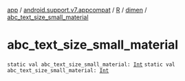 [app](../../../index.md) / [android.support.v7.appcompat](../../index.md) / [R](../index.md) / [dimen](index.md) / [abc_text_size_small_material](./abc_text_size_small_material.md)

# abc_text_size_small_material

`static val abc_text_size_small_material: `[`Int`](https://kotlinlang.org/api/latest/jvm/stdlib/kotlin/-int/index.html)
`static val abc_text_size_small_material: `[`Int`](https://kotlinlang.org/api/latest/jvm/stdlib/kotlin/-int/index.html)